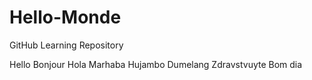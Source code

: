 # Hello-Monde
GitHub Learning Repository

Hello 
Bonjour
Hola
Marhaba
Hujambo
Dumelang
Zdravstvuyte
Bom dia
